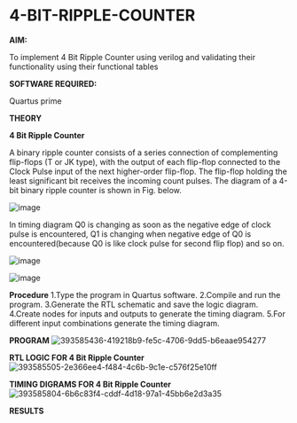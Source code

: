 # 4-BIT-RIPPLE-COUNTER

**AIM:**

To implement  4 Bit Ripple Counter using verilog and validating their functionality using their functional tables

**SOFTWARE REQUIRED:**

Quartus prime

**THEORY**

**4 Bit Ripple Counter**

A binary ripple counter consists of a series connection of complementing flip-flops (T or JK type), with the output of each flip-flop connected to the Clock Pulse input of the next higher-order flip-flop. The flip-flop holding the least significant bit receives the incoming count pulses. The diagram of a 4-bit binary ripple counter is shown in Fig. below.

![image](https://github.com/naavaneetha/4-BIT-RIPPLE-COUNTER/assets/154305477/cb4b74d4-31ab-4359-95d0-d22e67daba13)

In timing diagram Q0 is changing as soon as the negative edge of clock pulse is encountered, Q1 is changing when negative edge of Q0 is encountered(because Q0 is like clock pulse for second flip flop) and so on.

![image](https://github.com/naavaneetha/4-BIT-RIPPLE-COUNTER/assets/154305477/a573a7d6-014e-4e54-93e6-e2ac9530960b)

![image](https://github.com/naavaneetha/4-BIT-RIPPLE-COUNTER/assets/154305477/85e1958a-2fc1-49bb-9a9f-d58ccbf3663c)

**Procedure**
1.Type the program in Quartus software.
2.Compile and run the program.
3.Generate the RTL schematic and save the logic diagram.
4.Create nodes for inputs and outputs to generate the timing diagram.
5.For different input combinations generate the timing diagram.

**PROGRAM**
![393585436-419218b9-fe5c-4706-9dd5-b6eaae954277](https://github.com/user-attachments/assets/31d77030-d8a1-46c3-9da1-0e951fde9c64)


**RTL LOGIC FOR 4 Bit Ripple Counter**
![393585505-2e366ee4-f484-4c6b-9c1e-c576f25e10ff](https://github.com/user-attachments/assets/db61d9a7-ff78-47c9-93dd-8b7b5dd20f5d)

**TIMING DIGRAMS FOR 4 Bit Ripple Counter**
![393585804-6b6c83f4-cddf-4d18-97a1-45bb6e2d3a35](https://github.com/user-attachments/assets/2d5fead8-6706-468c-b475-f38ab106b01b)

**RESULTS**
